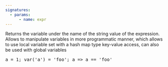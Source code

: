 ```yaml
---
signatures:
  - params:
      - name: expr
---
```


Returns the variable under the name of the string value of the expression. Allows to manipulate variables in more
programmatic manner, which allows to use local variable set with a hash map type key-value access,
can also be used with global variables

<pre>
a = 1; var('a') = 'foo'; a => a == 'foo'
</pre>
